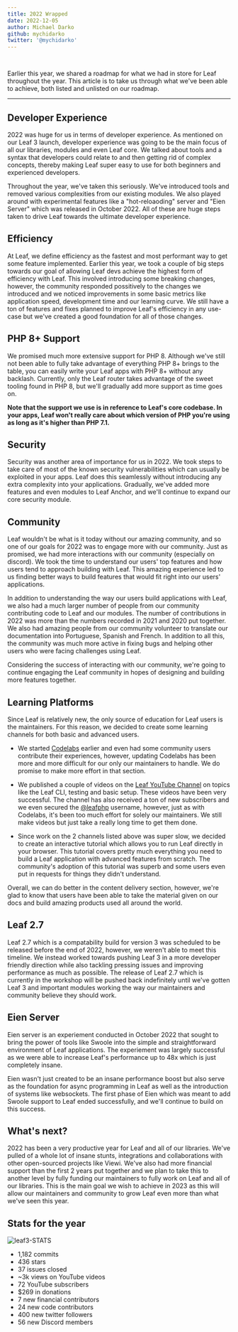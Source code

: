 ```yaml
---
title: 2022 Wrapped
date: 2022-12-05
author: Michael Darko
github: mychidarko
twitter: '@mychidarko'
---
```


<!-- markdownlint-disable no-inline-html -->

<img src="https://user-images.githubusercontent.com/26604242/206849712-e7e70f5a-18d5-4eb0-b2fc-74ab13b33827.jpg" style="border-radius: 8px; margin-bottom: 15px;" alt="" />

Earlier this year, we shared a roadmap for what we had in store for Leaf throughout the year. This article is to take us through what we've been able to achieve, both listed and unlisted on our roadmap.

---

## Developer Experience

2022 was huge for us in terms of developer experience. As mentioned on our Leaf 3 launch, developer experience was going to be the main focus of all our libraries, modules and even Leaf core. We talked about tools and a syntax that developers could relate to and then getting rid of complex concepts, thereby making Leaf super easy to use for both beginners and experienced developers.

Throughout the year, we've taken this seriously. We've introduced tools and removed various complexities from our existing modules. We also played around with experimental features like a "hot-reloaoding" server and "Eien Server" which was released in October 2022. All of these are huge steps taken to drive Leaf towards the ultimate developer experience.

## Efficiency

At Leaf, we define efficiency as the fastest and most performant way to get some feature implemented. Earlier this year, we took a couple of big steps towards our goal of allowing Leaf devs achieve the highest form of efficiency with Leaf. This involved introducing some breaking changes, however, the community responded possitively to the changes we introduced and we noticed improvements in some basic metrics like application speed, development time and our learning curve. We still have a ton of features and fixes planned to improve Leaf's efficiency in any use-case but we've created a good foundation for all of those changes.

## PHP 8+ Support

We promised much more extensive support for PHP 8. Although we've still not been able to fully take advantage of everything PHP 8+ brings to the table, you can easily write your Leaf apps with PHP 8+ without any backlash. Currently, only the Leaf router takes advantage of the sweet tooling found in PHP 8, but we'll gradually add more support as time goes on.

**Note that the support we use is in reference to Leaf's core codebase. In your apps, Leaf won't really care about which version of PHP you're using as long as it's higher than PHP 7.1.**

## Security

Security was another area of importance for us in 2022. We took steps to take care of most of the known security vulnerabilities which can usually be exploited in your apps. Leaf does this seamlessly without introducing any extra complexity into your applications. Gradually, we've added more features and even modules to Leaf Anchor, and we'll continue to expand our core security module.

## Community

Leaf wouldn't be what is it today without our amazing community, and so one of our goals for 2022 was to engage more with our community. Just as promised, we had more interactions with our community (especially on discord). We took the time to understand our users' top features and how users tend to approach building with Leaf. This amazing experience led to us finding better ways to build features that would fit right into our users' applications.

In addition to understanding the way our users build applications with Leaf, we also had a much larger number of people from our community contributing code to Leaf and our modules. The number of contributions in 2022 was more than the numbers recorded in 2021 and 2020 put together. We also had amazing people from our community volunteer to translate our documentation into Portuguese, Spanish and French. In addition to all this, the community was much more active in fixing bugs and helping other users who were facing challenges using Leaf.

Considering the success of interacting with our community, we're going to continue engaging the Leaf community in hopes of designing and building more features together.

## Learning Platforms

Since Leaf is relatively new, the only source of education for Leaf users is the maintainers. For this reason, we decided to create some learning channels for both basic and advanced users.

- We started [Codelabs](https://codelabs.leafphp.dev) earlier and even had some community users contribute their experiences, however, updating Codelabs has been more and more difficult for our only our maintainers to handle. We do promise to make more effort in that section.

- We published a couple of videos on the [Leaf YouTube Channel](https://www.youtube.com/channel/UCllE-GsYy10RkxBUK0HIffw) on topics like the Leaf CLI, testing and basic setup. These videos have been very successful. The channel has also received a ton of new subscribers and we even secured the [@leafphp](https://www.youtube.com/@leafphp) username, however, just as with Codelabs, it's been too much effort for solely our maintainers. We still make videos but just take a really long time to get them done.

- Since work on the 2 channels listed above was super slow, we decided to create an interactive tutorial which allows you to run Leaf directly in your browser. This tutorial covers pretty much everything you need to build a Leaf application with advanced features from scratch. The community's adoption of this tutorial was superb and some users even put in requests for things they didn't understand.

Overall, we can do better in the content delivery section, however, we're glad to know that users have been able to take the material given on our docs and build amazing products used all around the world.

## Leaf 2.7

Leaf 2.7 which is a compatability build for version 3 was scheduled to be released before the end of 2022, however, we weren't able to meet this timeline. We instead worked towards pushing Leaf 3 in a more developer friendly direction while also tackling pressing issues and improving performance as much as possible. The release of Leaf 2.7 which is currently in the workshop will be pushed back indefinitely until we've gotten Leaf 3 and important modules working the way our maintainers and community believe they should work.

## Eien Server

Eien server is an experiement conducted in October 2022 that sought to bring the power of tools like Swoole into the simple and straightforward environment of Leaf applications. The experiement was largely successful as we were able to increase Leaf's performance up to 48x which is just completely insane.

Eien wasn't just created to be an insane performance boost but also serve as the foundation for async programming in Leaf as well as the introduction of systems like websockets. The first phase of Eien which was meant to add Swoole support to Leaf ended successfully, and we'll continue to build on this success.

## What's next?

2022 has been a very productive year for Leaf and all of our libraries. We've pulled of a whole lot of insane stunts, integrations and collaborations with other open-sourced projects like Viewi. We've also had more financial support than the first 2 years put together and we plan to take this to another level by fully funding our maintainers to fully work on Leaf and all of our libraries. This is the main goal we wish to achieve in 2023 as this will allow our maintainers and community to grow Leaf even more than what we've seen this year.

## Stats for the year

![leaf3-STATS](https://user-images.githubusercontent.com/26604242/206864108-bfbdbf1f-8cfb-4b04-912e-c960ad312ec9.jpg)

- 1,182 commits
- 436 stars
- 37 issues closed
- ~3k views on YouTube videos
- 72 YouTube subscribers
- $269 in donations
- 7 new financial contributors
- 24 new code contributors
- 400 new twitter followers
- 56 new Discord members
